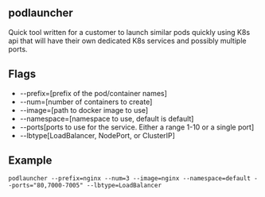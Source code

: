 podlauncher
---

Quick tool written for a customer to launch similar pods quickly using K8s api that will
have their own dedicated K8s services and possibly multiple ports.

Flags
---
* --prefix=[prefix of the pod/container names]
* --num=[number of containers to create]
* --image=[path to docker image to use]
* --namespace=[namespace to use, default is default]
* --ports[ports to use for the service.  Either a range 1-10 or a single port]
* --lbtype[LoadBalancer, NodePort, or ClusterIP]

Example
---
```podlauncher --prefix=nginx --num=3 --image=nginx --namespace=default --ports="80,7000-7005" --lbtype=LoadBalancer```